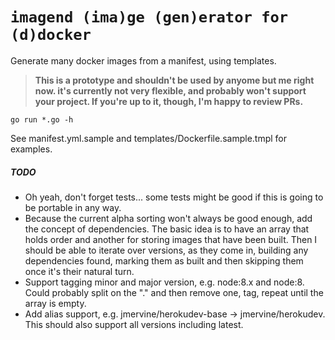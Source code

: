 # `imagend (ima)ge (gen)erator for (d)docker`

Generate many docker images from a manifest, using templates.

> **This is a prototype and shouldn't be used by anyome but me right now.
> it's currently not very flexible, and probably won't support your project.
> If you're up to it, though, I'm happy to review PRs.**

```
go run *.go -h
```

See manifest.yml.sample and templates/Dockerfile.sample.tmpl for examples.

##### TODO

- Oh yeah, don't forget tests... some tests might be good if this is
  going to be portable in any way.
- Because the current alpha sorting won't always be good enough, add the
  concept of dependencies. The basic idea is to have an array that holds
  order and another for storing images that have been built. Then I
  should be able to iterate over versions, as they come in, building any
  dependencies found, marking them as built and then skipping them
  once it's their natural turn.
- Support tagging minor and major version, e.g. node:8.x and node:8.
  Could probably split on the "." and then remove one, tag, repeat until
  the array is empty.
- Add alias support, e.g. jmervine/herokudev-base -> jmervine/herokudev.
  This should also support all versions including latest.
